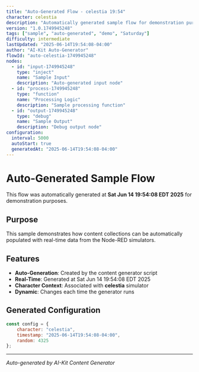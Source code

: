 ```yaml
---
title: "Auto-Generated Flow - celestia 19:54"
character: celestia
description: "Automatically generated sample flow for demonstration purposes"
version: "1.0.1749945248"
tags: ["sample", "auto-generated", "demo", "Saturday"]
difficulty: intermediate
lastUpdated: "2025-06-14T19:54:08-04:00"
author: "AI-Kit Auto-Generator"
flowId: "auto-celestia-1749945248"
nodes:
  - id: "input-1749945248"
    type: "inject"
    name: "Sample Input"
    description: "Auto-generated input node"
  - id: "process-1749945248"
    type: "function"
    name: "Processing Logic"
    description: "Sample processing function"
  - id: "output-1749945248"
    type: "debug"
    name: "Sample Output"
    description: "Debug output node"
configuration:
  interval: 5000
  autoStart: true
  generatedAt: "2025-06-14T19:54:08-04:00"
---
```


# Auto-Generated Sample Flow

This flow was automatically generated at **Sat Jun 14 19:54:08 EDT 2025** for demonstration purposes.

## Purpose

This sample demonstrates how content collections can be automatically populated with real-time data from the Node-RED simulators.

## Features

- **Auto-Generation**: Created by the content generator script
- **Real-Time**: Generated at Sat Jun 14 19:54:08 EDT 2025
- **Character Context**: Associated with **celestia** simulator
- **Dynamic**: Changes each time the generator runs

## Generated Configuration

```javascript
const config = {
    character: "celestia",
    timestamp: "2025-06-14T19:54:08-04:00",
    random: 4325
};
```

---
*Auto-generated by AI-Kit Content Generator*
